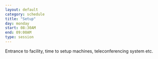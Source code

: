```yaml
---
layout: default
category: schedule
title: "Setup"
day: monday
start: 08:30AM
end: 09:00AM
type: session
---
```


Entrance to facility, time to setup machines, teleconferencing system etc.
